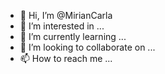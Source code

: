 - 👋 Hi, I’m @MirianCarla
- 👀 I’m interested in ...
- 🌱 I’m currently learning ...
- 💞️ I’m looking to collaborate on ...
- 📫 How to reach me ...

<!---
MirianCarla/MirianCarla is a ✨ special ✨ repository because its `README.md` (this file) appears on your GitHub profile.
You can click the Preview link to take a look at your changes.
--->
